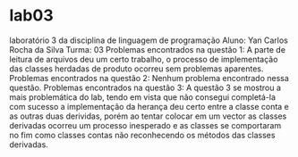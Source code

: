 # lab03
laboratório 3 da disciplina de linguagem de programação
Aluno: Yan Carlos Rocha da Silva
Turma: 03
Problemas encontrados na questão 1: A parte de leitura de arquivos deu um certo trabalho, o processo de implementação das classes herdadas
de produto ocorreu sem problemas aparentes.
Problemas encontrados na questão 2: Nenhum problema encontrado nessa questão.
Problemas encontrados na questão 3: A questão 3 se mostrou a mais problemática do lab, tendo em vista que não consegui completá-la com sucesso
a implementação da herança deu certo entre a classe conta e as outras duas derividas, porém ao tentar colocar em um vector<conta> as classes derivadas
ocorreu um processo inesperado e as classes se comportaram no fim como classes contas não reconhecendo os métodos das classes derivadas.
